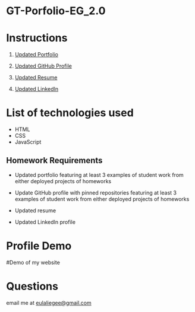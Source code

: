 # GT-Porfolio-EG_2.0

# Instructions

1. [Updated Portfolio](#updated-portfolio)

2. [Updated GitHub Profile](#updated-github-profile)

3. [Updated Resume](#updated-resume)

4. [Updated LinkedIn](#updated-linkedin)

# List of technologies used

 * HTML
 * CSS
 * JavaScript

## Homework Requirements

* Updated portfolio featuring at least 3 examples of student work from either deployed projects of homeworks

* Update GitHub profile with pinned repositories featuring at least 3 examples of student work from either deployed projects of homeworks

* Updated resume

* Updated LinkedIn profile

# Profile Demo

#Demo of my website

# Questions

email me at eulaliegee@gmail.com
